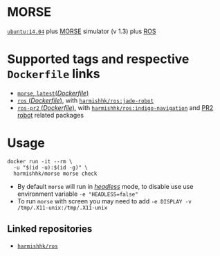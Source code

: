 # MORSE

[`ubuntu:14.04`](https://hub.docker.com/_/ubuntu/) plus [MORSE](https://www.openrobots.org/wiki/morse) simulator (v 1.3) plus [ROS](http://www.ros.org/)

#  Supported tags and respective `Dockerfile` links

- [`morse`, `latest`(*Dockerfile*)](https://github.com/harmishhk/boxes/blob/master/docker/morse/morse/Dockerfile)
- [`ros` (*Dockerfile*)](https://github.com/harmishhk/boxes/blob/master/docker/morse/ros/Dockerfile), with [`harmishhk/ros:jade-robot`](https://hub.docker.com/r/harmishhk/ros/)
- [`ros-pr2` (*Dockerfile*)](https://github.com/harmishhk/boxes/blob/master/docker/morse/ros-pr2/Dockerfile), with [`harmishhk/ros:indigo-navigation`](https://hub.docker.com/r/harmishhk/ros/) and [PR2 robot](http://wiki.ros.org/Robots/PR2) related packages

# Usage

```console
docker run -it --rm \
  -u "$(id -u):$(id -g)" \
  harmishhk/morse morse check
```

- By default `morse` will run in [*headless*](https://sympa.laas.fr/sympa/arc/morse-users/2013-10/msg00105.html) mode, to disable use use environment variable `-e "HEADLESS=false"`
- To run `morse` with screen you may need to add `-e DISPLAY -v /tmp/.X11-unix:/tmp/.X11-unix`

## Linked repositories

- [`harmishhk/ros`](https://hub.docker.com/r/harmishhk/ros/)
